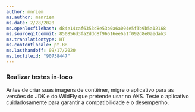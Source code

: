 ```yaml
---
author: mnriem
ms.author: manriem
ms.date: 2/28/2020
ms.openlocfilehash: d84e14caf6353d8e53b0a6a004e5f3b9b5a12168
ms.sourcegitcommit: 850856d3fa2ddd8f96616ee6a1f092d8e0aedab3
ms.translationtype: HT
ms.contentlocale: pt-BR
ms.lasthandoff: 09/17/2020
ms.locfileid: "90738447"
---
```

### <a name="perform-in-place-testing"></a>Realizar testes in-loco

Antes de criar suas imagens de contêiner, migre o aplicativo para as versões do JDK e do WildFly que pretende usar no AKS. Teste o aplicativo cuidadosamente para garantir a compatibilidade e o desempenho.
